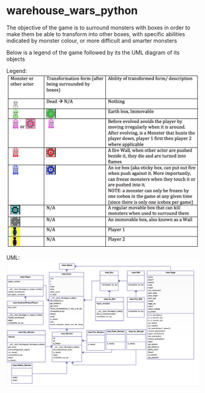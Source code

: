 # warehouse_wars_python
The objective of the game is to surround monsters with boxes in order to make them be able to transform into other boxes, with specific abilities indicated by monster colour, or more difficult and smarter monsters

Below is a legend of the game followed by its the UML diagram of its objects

Legend:
![alt text](https://github.com/bryandebourbon/warehouse_wars_python/blob/master/legend.png)

UML: 
![alt text](https://github.com/bryandebourbon/warehouse_wars_python/blob/master/UML.png)
